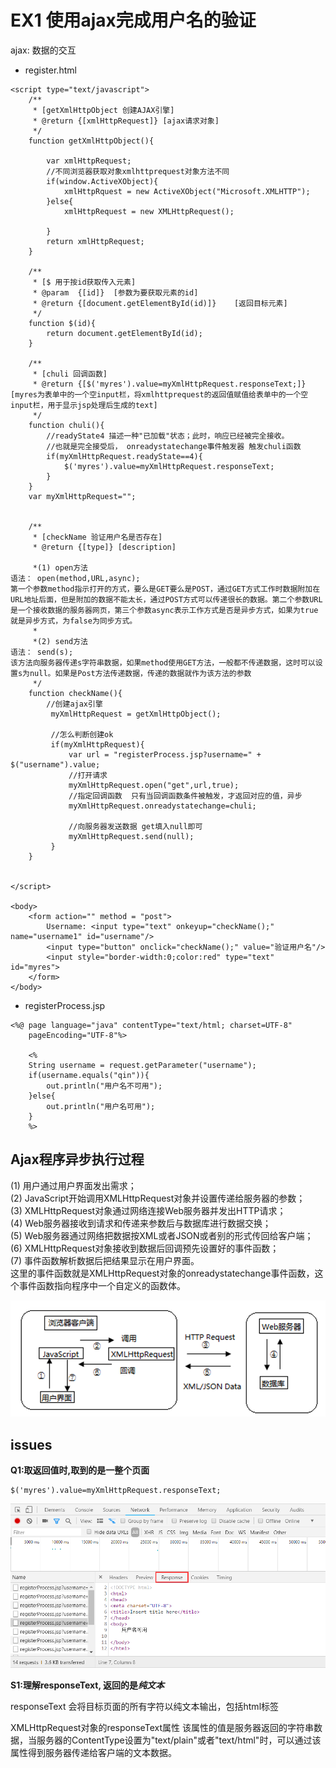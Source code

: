 # EX1 使用ajax完成用户名的验证
ajax: 数据的交互

- register.html
```
<script type="text/javascript">
	/**
	 * [getXmlHttpObject 创建AJAX引擎]
	 * @return {[xmlHttpRequest]} [ajax请求对象]
	 */
	function getXmlHttpObject(){
		
		var xmlHttpRequest;
		//不同浏览器获取对象xmlhttprequest对象方法不同
		if(window.ActiveXObject){
			xmlHttpRquest = new ActiveXObject("Microsoft.XMLHTTP");
		}else{
			xmlHttpRequest = new XMLHttpRequest();
			
		}
		return xmlHttpRequest;
	}
	
	/**
	 * [$ 用于按id获取传入元素]
	 * @param  {[id]}  [参数为要获取元素的id]
	 * @return {[document.getElementById(id)]}    [返回目标元素]
	 */
	function $(id){
		return document.getElementById(id);
	}
	
	/**
	 * [chuli 回调函数]
	 * @return {[$('myres').value=myXmlHttpRequest.responseText;]} [myres为表单中的一个空input栏，将xmlhttprequest的返回值赋值给表单中的一个空input栏，用于显示jsp处理后生成的text]
	 */
	function chuli(){
		//readyState4 描述一种"已加载"状态；此时，响应已经被完全接收。
		//也就是完全接受后， onreadystatechange事件触发器 触发chuli函数
		if(myXmlHttpRequest.readyState==4){
			$('myres').value=myXmlHttpRequest.responseText;
		}
	}
	var myXmlHttpRequest="";
	

	/**
	 * [checkName 验证用户名是否存在]
	 * @return {[type]} [description]

	 *(1) open方法
语法： open(method,URL,async);
第一个参数method指示打开的方式，要么是GET要么是POST，通过GET方式工作时数据附加在URL地址后面，但是附加的数据不能太长，通过POST方式可以传递很长的数据。第二个参数URL是一个接收数据的服务器网页，第三个参数async表示工作方式是否是异步方式，如果为true就是异步方式，为false为同步方式。
	 *
	 *(2) send方法
语法： send(s);
该方法向服务器传递s字符串数据，如果method使用GET方法，一般都不传递数据，这时可以设置s为null。如果是Post方法传递数据，传递的数据就作为该方法的参数
	 */
	function checkName(){
		//创建ajax引擎
		 myXmlHttpRequest = getXmlHttpObject();
		 
		 //怎么判断创建ok
		 if(myXmlHttpRequest){
			 var url = "registerProcess.jsp?username=" + $("username").value;
			 //打开请求
			 myXmlHttpRequest.open("get",url,true);
			 //指定回调函数  只有当回调函数条件被触发，才返回对应的值，异步
			 myXmlHttpRequest.onreadystatechange=chuli;
			 
			 //向服务器发送数据 get填入null即可
			 myXmlHttpRequest.send(null);
		 }
	}
	
	
</script>

<body>
	<form action="" method = "post">
		Username: <input type="text" onkeyup="checkName();" name="username1" id="username"/>
		<input type="button" onclick="checkName();" value="验证用户名"/>
		<input style="border-width:0;color:red" type="text" id="myres">
	</form>
</body>
```

- registerProcess.jsp

```
<%@ page language="java" contentType="text/html; charset=UTF-8"
    pageEncoding="UTF-8"%>

	<%
	String username = request.getParameter("username");
	if(username.equals("qin")){
		out.println("用户名不可用");
	}else{
		out.println("用户名可用");
	}
	%>
```

## Ajax程序异步执行过程

(1) 用户通过用户界面发出需求；                              
(2) JavaScript开始调用XMLHttpRequest对象并设置传递给服务器的参数；                                       
(3) XMLHttpRequest对象通过网络连接Web服务器并发出HTTP请求；                                 
(4) Web服务器接收到请求和传递来参数后与数据库进行数据交换；                                                                              
(5) Web服务器通过网络把数据按XML或者JSON或者别的形式传回给客户端；                                                         
(6) XMLHttpRequest对象接收到数据后回调预先设置好的事件函数；                                                      
(7) 事件函数解析数据后把结果显示在用户界面。                                            
这里的事件函数就是XMLHttpRequest对象的onreadystatechange事件函数，这个事件函数指向程序中一个自定义的函数体。

![ajax_process](https://github.com/Jane-QinJ/NoteBook/blob/master/AJAX/images/2_ajax_process.png)

## issues

**Q1:取返回值时,取到的是一整个页面**

```
$('myres').value=myXmlHttpRequest.responseText;
```

![google network debug](https://github.com/Jane-QinJ/NoteBook/blob/master/AJAX/images/1_ex1_reponseText.png)

**S1:理解responseText, 返回的是*纯文本***


responseText 会将目标页面的所有字符以纯文本输出，包括html标签

XMLHttpRequest对象的responseText属性
该属性的值是服务器返回的字符串数据，当服务器的ContentType设置为"text/plain"或者"text/html"时，可以通过该属性得到服务器传递给客户端的文本数据。
